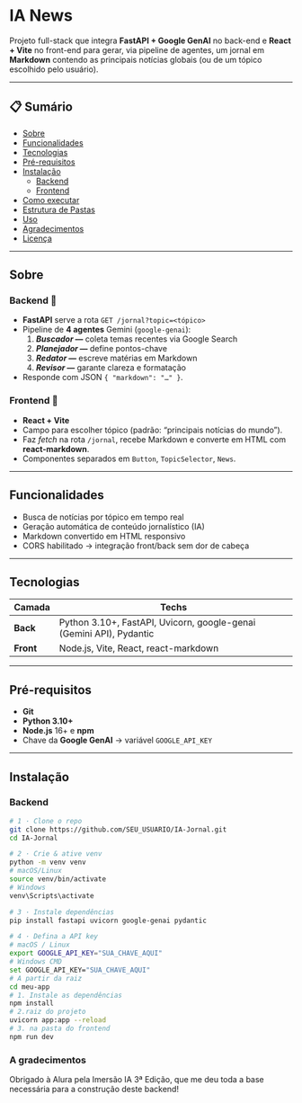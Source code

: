 # IA News

Projeto full-stack que integra **FastAPI + Google GenAI** no back-end e **React + Vite** no front-end para gerar, via pipeline de agentes, um jornal em **Markdown** contendo as principais notícias globais (ou de um tópico escolhido pelo usuário).

---

## 📋 Sumário

- [Sobre](#sobre)  
- [Funcionalidades](#funcionalidades)  
- [Tecnologias](#tecnologias)  
- [Pré-requisitos](#pré-requisitos)  
- [Instalação](#instalação)  
  - [Backend](#backend)  
  - [Frontend](#frontend)  
- [Como executar](#como-executar)  
- [Estrutura de Pastas](#estrutura-de-pastas)  
- [Uso](#uso)  
- [Agradecimentos](#agradecimentos)  
- [Licença](#licença)

---

## Sobre

### Backend 🔧  
- **FastAPI** serve a rota `GET /jornal?topic=<tópico>`  
- Pipeline de **4 agentes** Gemini (`google-genai`):  
  1. ***Buscador* —** coleta temas recentes via Google Search  
  2. ***Planejador* —** define pontos-chave  
  3. ***Redator* —** escreve matérias em Markdown  
  4. ***Revisor* —** garante clareza e formatação  
- Responde com JSON `{ "markdown": "…" }`.

### Frontend 🎨  
- **React + Vite**  
- Campo para escolher tópico (padrão: “principais notícias do mundo”).  
- Faz *fetch* na rota `/jornal`, recebe Markdown e converte em HTML com **react-markdown**.  
- Componentes separados em `Button`, `TopicSelector`, `News`.

---

## Funcionalidades

- Busca de notícias por tópico em tempo real  
- Geração automática de conteúdo jornalístico (IA)  
- Markdown convertido em HTML responsivo  
- CORS habilitado → integração front/back sem dor de cabeça  

---

## Tecnologias

| Camada  | Techs |
|---------|-------|
| **Back**| Python 3.10+, FastAPI, Uvicorn, google-genai (Gemini API), Pydantic |
| **Front**| Node.js, Vite, React, react-markdown |

---

## Pré-requisitos

- **Git**  
- **Python 3.10+**  
- **Node.js** 16+ e **npm**  
- Chave da **Google GenAI** → variável `GOOGLE_API_KEY`

---

## Instalação

### Backend

```bash
# 1 · Clone o repo
git clone https://github.com/SEU_USUARIO/IA-Jornal.git
cd IA-Jornal

# 2 · Crie & ative venv
python -m venv venv
# macOS/Linux
source venv/bin/activate
# Windows
venv\Scripts\activate

# 3 · Instale dependências
pip install fastapi uvicorn google-genai pydantic

# 4 · Defina a API key
# macOS / Linux
export GOOGLE_API_KEY="SUA_CHAVE_AQUI"
# Windows CMD
set GOOGLE_API_KEY="SUA_CHAVE_AQUI"
# A partir da raiz 
cd meu-app
# 1. Instale as dependências
npm install
# 2.raiz do projeto
uvicorn app:app --reload
# 3. na pasta do frontend
npm run dev
````
### A gradecimentos
Obrigado à Alura pela Imersão IA 3ª Edição, que me deu toda a base necessária para a construção deste backend!
